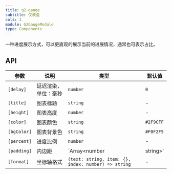 ```yaml
---
title: g2-gauge
subtitle: 仪表盘
cols: 1
module: G2GaugeModule
type: Components
---
```


一种进度展示方式，可以更直观的展示当前的进展情况，通常也可表示占比。

## API

| 参数      | 说明           | 类型         | 默认值 |
|----------|----------------|-------------|-------|
| `[delay]` | 延迟渲染，单位：毫秒 | `number` | `0` |
| `[title]` | 图表标题 | `string` | - |
| `[height]` | 图表高度 | `number` | - |
| `[color]` | 图表颜色 | `string` | `#2F9CFF` |
| `[bgColor]` | 图表背景色 | `string` | `#F0F2F5` |
| `[percent]` | 进度比例 | `number` | - |
| `[padding]` | 内边距 | `Array<number | string>` | `[10, 10, 30, 10]` |
| `[format]` | 坐标轴格式 | `(text: string, item: {}, index: number) => string` | - |
